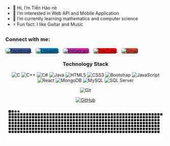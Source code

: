 - 👋 Hi, I’m Tiến Hảo nè
- 👀 I’m interested in Web API and Mobile Application
- 🌱 I’m currently learning mathematics and computer science
- ⚡ Fun fact: I like Guitar and Music
<!---
HaoNguyen2003/HaoNguyen2003 is a ✨ special ✨ repository because its `README.md` (this file) appears on your GitHub profile.
You can click the Preview link to take a look at your changes.
--->

<h3 align="left">Connect with me:</h3>
<p align="left">
<a href="your facebook link" target="_blank" style="margin-right: 10px;">
  <img align="center" src="https://cdn.jsdelivr.net/npm/simple-icons@3.0.1/icons/facebook.svg" alt="Facebook" height="30" width="40" style="background-color: #3b5998; border-radius: 5px;" />
</a>
<a href="your linkedin link" target="_blank" style="margin-right: 10px;">
  <img align="center" src="https://cdn.jsdelivr.net/npm/simple-icons@3.0.1/icons/linkedin.svg" alt="LinkedIn" height="30" width="40" style="background-color: #0077b5; border-radius: 5px;" />
</a>
<a href="your instagram link" target="_blank" style="margin-right: 10px;">
  <img align="center" src="https://cdn.jsdelivr.net/npm/simple-icons@3.0.1/icons/instagram.svg" alt="Instagram" height="30" width="40" style="background-color: #c32aa3; border-radius: 5px;" />
</a>
<a href="your youtube link" target="_blank" style="margin-right: 10px;">
  <img align="center" src="https://cdn.jsdelivr.net/npm/simple-icons@3.0.1/icons/youtube.svg" alt="YouTube" height="30" width="40" style="background-color: #ff0000; border-radius: 5px;" />
</a>
<a href="your gmail link" target="_blank" style="margin-right: 10px;">
  <img align="center" src="https://cdn.jsdelivr.net/npm/simple-icons@3.0.1/icons/gmail.svg" alt="Gmail" height="30" width="40" style="background-color: #d14836; border-radius: 5px;" />
</a>
</p>

<div align="center">
<h3>Technology Stack</h3>

![C](https://img.shields.io/badge/C-A8B9CC?style=flat-square&logo=c&logoColor=white)
![C++](https://img.shields.io/badge/C++-00599C?style=flat-square&logo=c%2B%2B&logoColor=white)
![C#](https://img.shields.io/badge/C%23-239120?style=flat-square&logo=c-sharp&logoColor=white)
![Java](https://img.shields.io/badge/Java-007396?style=flat-square&logo=java&logoColor=white)
![HTML5](https://img.shields.io/badge/HTML5-E34F26?style=flat-square&logo=html5&logoColor=white)
![CSS3](https://img.shields.io/badge/CSS3-1572B6?style=flat-square&logo=css3&logoColor=white)
![Bootstrap](https://img.shields.io/badge/Bootstrap-563D7C?style=flat-square&logo=bootstrap&logoColor=white)
![JavaScript](https://img.shields.io/badge/JavaScript-F7DF1E?style=flat-square&logo=javascript&logoColor=black)
![React](https://img.shields.io/badge/React-61DAFB?style=flat-square&logo=react&logoColor=black)
![MongoDB](https://img.shields.io/badge/MongoDB-47A248?style=flat-square&logo=mongodb&logoColor=white)
![MySQL](https://img.shields.io/badge/MySQL-4479A1?style=flat-square&logo=mysql&logoColor=white)
![SQL Server](https://img.shields.io/badge/SQL%20Server-CC2927?style=flat-square&logo=microsoft-sql-server&logoColor=white)

![Git](https://img.shields.io/badge/Git-F05032?style=flat-square&logo=git&logoColor=white)

[![GitHub](https://img.shields.io/badge/GitHub-100000?style=flat-square&logo=github&logoColor=white)](https://github.com/yourprofile)
</div>




<img alt="GitHub Snake" src="https://raw.githubusercontent.com/HaoNguyen2003/HaoNguyen2003/output/github-contribution-grid-snake-dark.svg" />

